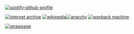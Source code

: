 [![spotify-github-profile](https://spotify-github-profile.kittinanx.com/api/view?uid=s4qavvcn7yuiplcduxtdoxhiy&cover_image=true&theme=novatorem&show_offline=true&background_color=000000&interchange=true&bar_color=ff0000&bar_color_cover=false)](https://spotify-github-profile.kittinanx.com/api/view?uid=s4qavvcn7yuiplcduxtdoxhiy&redirect=true)


[![internet archive](https://file.garden/ZwJJ__yFCBBq7Txo/1200px-Internet_Archive_logo_and_wordmark.png)](https://archive.org/) [![wikipedia](https://file.garden/ZwJJ__yFCBBq7Txo/wikipedia.png)](https://en.wikipedia.org/wiki/Wikipedia)[![anarchy](https://file.garden/ZwJJ__yFCBBq7Txo/anarchist.png)](https://www.reddit.com/r/Anarchy101/wiki/nutshell/#wiki_anarchism_in_a_nutshell) [![wayback machine](https://file.garden/ZwJJ__yFCBBq7Txo/wayback%20machine.png)](https://web.archive.org/)

[![strawpage](https://github.com/user-attachments/assets/438303bb-8738-4214-964d-c8c323060a2c)](https://muzzleboy.straw.page/)
